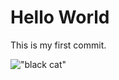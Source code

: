 # Hello World

This is my first commit.

!["black cat"](https://images.saymedia-content.com/.image/t_share/MTc0Mzk3OTM1MTgwNTg4Njc4/what-are-the-best-names-for-black-cats.jpg)
